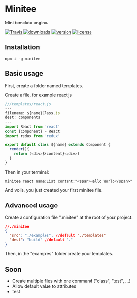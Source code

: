 # Minitee

Mini template engine.

[![Travis](https://img.shields.io/travis/wcastand/minitee.svg?style=flat-square)](https://travis-ci.org/wcastand/minitee)
[![downloads](https://img.shields.io/npm/dm/minitee.svg?style=flat-square)](https://www.npmjs.com/package/minitee)
[![version](https://img.shields.io/npm/v/minitee.svg?style=flat-square)](https://www.npmjs.com/package/minitee)
[![license](https://img.shields.io/npm/l/minitee.svg?style=flat-square)](https://opensource.org/licenses/MIT)
## Installation

```
npm i -g minitee
````

## Basic usage

First, create a folder named templates.

Create a file, for example react.js
```javascript
///templates/react.js
---
filename: ${name}Class.js
dest: components
---
import React from 'react'
const {Component} = React
import redux from 'redux'

export default class ${name} extends Component {
  render(){
    return (<div>${content}</div>)
  }
}
```

Then in your terminal:
```
minitee react name:List content:"<span>Hello World</span>"
```

And voila, you just created your first minitee file.

## Advanced usage

Create a configuration file ".minitee" at the root of your project.

```json
//./minitee
{
  "src": "./examples", //default "./templates"
  "dest": "build" //default "."
}
```

Then, in the "examples" folder create your templates.


## Soon

- Create multiple files with one command ("class", "test", ...)
- Allow default value to attributes
- test
